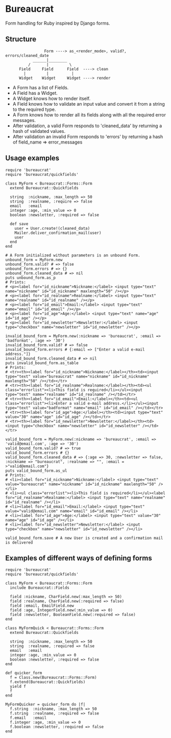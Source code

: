 Bureaucrat
==========

Form handling for Ruby inspired by Django forms.

Structure
---------

                     Form ----> as_<render_mode>, valid?, errors/cleaned_date
                ______|________
              /       |         \
          Field     Field      Field  ----> clean
            |         |          |
          Widget    Widget     Widget ----> render

- A Form has a list of Fields.
- A Field has a Widget.
- A Widget knows how to render itself.
- A Field knows how to validate an input value and convert it from a string to the required type.
- A Form knows how to render all its fields along with all the required error messages.
- After validation, a valid Form responds to 'cleaned_data' by returning a hash of validated values.
- After validation an invalid Form responds to 'errors' by returning a hash of field_name => error_messages

Usage examples
--------------

    require 'bureaucrat'
    require 'bureaucrat/quickfields'

    class MyForm < Bureaucrat::Forms::Form
      extend Bureaucrat::Quickfields

      string  :nickname, :max_length => 50
      string  :realname, :require => false
      email   :email
      integer :age, :min_value => 0
      boolean :newsletter, :required => false

      def save
        user = User.create!(cleaned_data)
        Mailer.deliver_confirmation_mail(user)
        user
      end
    end

    # A Form initialized without parameters is an unbound Form.
    unbound_form = MyForm.new
    unbound_form.valid? # => false
    unbound_form.errors # => {}
    unbound_form.cleaned_data # => nil
    puts unbound_form.as_p
    # Prints:
    # <p><label for="id_nickname">Nickname:</label> <input type="text" name="nickname" id="id_nickname" maxlength="50" /></p>
    # <p><label for="id_realname">Realname:</label> <input type="text" name="realname" id="id_realname" /></p>
    # <p><label for="id_email">Email:</label> <input type="text" name="email" id="id_email" /></p>
    # <p><label for="id_age">Age:</label> <input type="text" name="age" id="id_age" /></p>
    # <p><label for="id_newsletter">Newsletter:</label> <input type="checkbox" name="newsletter" id="id_newsletter" /></p>

    invalid_bound_form = MyForm.new(:nickname => 'bureaucrat', :email => 'badformat', :age => '30')
    invalid_bound_form.valid? # => false
    invalid_bound_form.errors # {:email => ["Enter a valid e-mail address."]}
    invalid_bound_form.cleaned_data # => nil
    puts invalid_bound_form.as_table
    # Prints:
    # <tr><th><label for="id_nickname">Nickname:</label></th><td><input type="text" value="bureaucrat" name="nickname" id="id_nickname" maxlength="50" /></td></tr>
    # <tr><th><label for="id_realname">Realname:</label></th><td><ul class="errorlist"><li>This field is required</li></ul><input type="text" name="realname" id="id_realname" /></td></tr>
    # <tr><th><label for="id_email">Email:</label></th><td><ul class="errorlist"><li>Enter a valid e-mail address.</li></ul><input type="text" value="badformat" name="email" id="id_email" /></td></tr>
    # <tr><th><label for="id_age">Age:</label></th><td><input type="text" value="30" name="age" id="id_age" /></td></tr>
    # <tr><th><label for="id_newsletter">Newsletter:</label></th><td><input type="checkbox" name="newsletter" id="id_newsletter" /></td></tr>

    valid_bound_form = MyForm.new(:nickname => 'bureaucrat', :email => 'valid@email.com', :age => '30')
    valid_bound_form.valid? # => true
    valid_bound_form.errors # {}
    valid_bound_form.cleaned_data # => {:age => 30, :newsletter => false, :nickname => "bureaucrat", :realname => "", :email = >"valid@email.com"}
    puts valid_bound_form.as_ul
    # Prints:
    # <li><label for="id_nickname">Nickname:</label> <input type="text" value="bureaucrat" name="nickname" id="id_nickname" maxlength="50" /></li>
    # <li><ul class="errorlist"><li>This field is required</li></ul><label for="id_realname">Realname:</label> <input type="text" name="realname" id="id_realname" /></li>
    # <li><label for="id_email">Email:</label> <input type="text" value="valid@email.com" name="email" id="id_email" /></li>
    # <li><label for="id_age">Age:</label> <input type="text" value="30" name="age" id="id_age" /></li>
    # <li><label for="id_newsletter">Newsletter:</label> <input type="checkbox" name="newsletter" id="id_newsletter" /></li>

    valid_bound_form.save # A new User is created and a confirmation mail is delivered

Examples of different ways of defining forms
--------------

    require 'bureaucrat'
    require 'bureaucrat/quickfields'

    class MyForm < Bureaucrat::Forms::Form
      include Bureaucrat::Fields

      field :nickname, CharField.new(:max_length => 50)
      field :realname, CharField.new(:required => false)
      field :email, EmailField.new
      field :age, IntegerField.new(:min_value => 0)
      field :newsletter, BooleanField.new(:required => false) 
    end

    class MyFormQuick < Bureaucrat::Forms::Form
      extend Bureaucrat::Quickfields

      string  :nickname, :max_length => 50
      string  :realname, :required => false
      email   :email
      integer :age, :min_value => 0
      boolean :newsletter, :required => false
    end

    def quicker_form
      f = Class.new(Bureaucrat::Forms::Form)
      f.extend(Bureaucrat::Quickfields)
      yield f
      f
    end

    MyFormQuicker = quicker_form do |f|
      f.string  :nickname, :max_length => 50
      f.string  :realname, :required => false
      f.email   :email
      f.integer :age, :min_value => 0
      f.boolean :newsletter, :required => false
    end